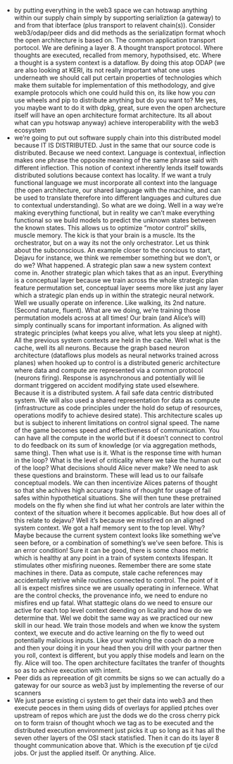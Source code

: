 - by putting everything in the web3 space we can hotswap anything within our supply chain simply by supporting serializtion (a gateway) to and from that ibterface (plus transport to relavent chain(s)). Consider web3/odap/peer dids and did methods as the serializatipn format whoch the open architecture is based on. The common application transport portocol. We are defining a layer 8. A thought transport protocol. Where thoughts are executed, recalled from memory, hypothsised, etc. Where a thought is a system context is a dataflow. By doing this atop ODAP (we are also looking at KERI, its not really important what one uses underneath we should call put certain properties of technologies which make them suitable for implementation of this methodology, and give example protocols which one could huild this on, its like how you *can* use wheels and pip to distribute anything but do you want to? Me yes, you maybe want to do it with dpkg, great, sure even the open archecture itself will have an open architecture format architecture. Its all about what can ypu hotswap anyway) achieve interoperability with the web3 ecosystem
- we’re going to put out software supply chain into this distributed model because IT IS DISTRIBUTED. Just in the same that our source code is distributed. Because we need context. Language is contextual, inflection makes one phrase the opposite meaning of the same phrase said with different inflection. This notion of context inherently lends itself towards distributed solutions because context has locality. If we want a truly functional language we must incorporate all context into the language (the open architecture, our shared language with the machine, and can be used to translate therefore into different languages and cultures due to contextual understanding). So what are we doing. Well in a way we’re making everything functional, but in reality we can’t make everything functional so we build models to predict the unknown states between the known states. This allows us to optimize “motor control” skills, muscle memory. The kick is that your brain is a muscle. Its the orchestrator, but on a way its not the only orchestrator. Let us think about the subconscious. An example closer to the concious to start, Dejavu for instance, we think we remember something but we don’t, or do we? What happened. A strategic plan saw a new system context come in. Another strategic plan which takes that as an input. Everything is a conceptual layer because we train across the whole strategic plan feature permutation set, conceptual layer seems more like just any layer which a strategic plan ends up in within the strategic neural network. Well we usually operate on inference. Like walking, its 2nd nature. (Second nature, fluent). What are we doing, we’re training those permutation models across at all times! Our brain (and Alice’s will) simply continually scans for important information. As aligned with strategic principles (what keeps you alive, what lets you sleep at night). All the previous system contexts are held in the cache. Well what is the cache, well its all neurons. Because the graph based neuron architecture (dataflows plus models as neural networks trained across planes) when hooked up to control is a distributed generic architecture where data and compute are represented via a common protocol (neurons firing). Response is asynchronous and potentially will lie dormant triggered on accident modifying state used elsewhere. Because it is a distributed system. A fail safe data centric distributed system. We will also used a shared representation for data as compute (infrastructure as code principles under the hold do setup of resources, operations modify to achieve  desired state). This architecture scales up but is subject to inherent limitations on control signal speed. The name of the game becomes speed and effectiveness of communication. You can have all the compute in the world but if it doesn’t connect to control to do feedback on its sum of knowledge (or via aggregation methods, same thing). Then what use is it. What is the response time with human in the loop? What is the level of criticality where we take the human out of the loop? What decisions should Alice never make? We need to ask these questions and brainstorm. These will lead us to our failsafe conceptual models. We can then incentivize Alices paterns of thought so that she achives high accuracy trains of rhought for usage of fail safes within hypothetical situations. She will then tune these pretrained models on the fly when she find iut what her controls are later within the context of the situation where it becomes applicable. But how does all of this relate to dejavu? Well it’s because we missfired on an aligned system context. We got a half memory sent to the top level. Why? Maybe because the current system context looks like something we’ve seen before, or a combination of something’s we’ve seen before. This is an error condition! Sure it can be good, there is some chaos metric which is healthy at any point in a train of system contexts lifespan. It stimulates other misfiring nueones. Remember there are some state machines in there. Data as compute, stale cache references may accidentally retrive while routines connected to control. The point of it all is expect misfires since we are usually operating in infernece. What are the control checks, the provenance info, we need to endure no misfires end up fatal. What stattegic olans do we need to ensure our active for each top level context deending on licality and how do we determine that. Wel we dobit the same way as we practiced our new skill in our head. We train those models and when we know the system context, we execute and do active learning on the fly to weed out potentially malicious inputs. Like your watching the coach do a move and then your doing it in your head then you drill with your partner then you roll, context is different, but you apply thise models and learn on the fly. Alice will too. The open architecture faciltates the tranfer of thoughts so as to achive execution with intent.
- Peer dids as repreeation of git commits be signs so we can actually do a gateway for our source as web3 just by implementing the reverse of our scanners
- We just parse existing ci system to get their data into web3 and then execute peoces in them using dids of overlays for applied ptches over upstream of repos which are just the dods we do the cross cherry pick on to form traisn of thought whoch we tag as to be executed and the distributed execution environment just picks it up so long as it has all the seven other layers of the OSI stack statisfied. Then it can do its layer 8 thought communication above that. Which is the execution pf tje ci/cd jobs. Or just the applied itself. Or anything. Alice.